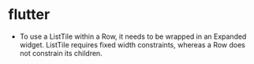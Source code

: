 # flutter

* To use a ListTile within a Row, it needs to be wrapped in an Expanded widget. ListTile requires fixed width constraints, whereas a Row does not constrain its children.
